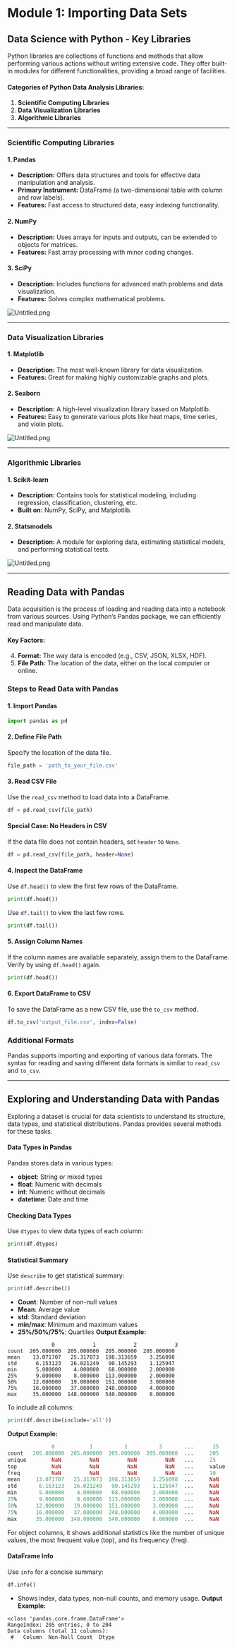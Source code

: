 

# Module 1: Importing Data Sets
## Data Science with Python - Key Libraries
Python libraries are collections of functions and methods that allow performing various actions without writing extensive code. They offer built-in modules for different functionalities, providing a broad range of facilities.
#### Categories of Python Data Analysis Libraries:
1. **Scientific Computing Libraries**
2. **Data Visualization Libraries**
3. **Algorithmic Libraries**

___
### Scientific Computing Libraries
#### 1. **Pandas**
- **Description:** Offers data structures and tools for effective data manipulation and analysis.
- **Primary Instrument:** DataFrame (a two-dimensional table with column and row labels).
- **Features:** Fast access to structured data, easy indexing functionality.
#### 2. **NumPy**
- **Description:** Uses arrays for inputs and outputs, can be extended to objects for matrices.
- **Features:** Fast array processing with minor coding changes.
#### 3. **SciPy**
- **Description:** Includes functions for advanced math problems and data visualization.
- **Features:** Solves complex mathematical problems.

![Untitled.png](https://prod-files-secure.s3.us-west-2.amazonaws.com/03e82b26-cccb-4906-bb56-adabcbdc0655/997ac361-58a8-4f04-bb0f-79fea4baa761/Untitled.png?X-Amz-Algorithm=AWS4-HMAC-SHA256&X-Amz-Content-Sha256=UNSIGNED-PAYLOAD&X-Amz-Credential=ASIAZI2LB466SIJ4DMVO%2F20250203%2Fus-west-2%2Fs3%2Faws4_request&X-Amz-Date=20250203T062044Z&X-Amz-Expires=3600&X-Amz-Security-Token=IQoJb3JpZ2luX2VjEPb%2F%2F%2F%2F%2F%2F%2F%2F%2F%2FwEaCXVzLXdlc3QtMiJHMEUCIBlZO9UTYwF4DIP5Shvrm9oJMQes%2FbpbO8%2BfRsolD444AiEAm4VIgccp6wesPeK22SvPy%2BEM%2Bb%2FL6yinVrCn6CVu0VoqiAQI%2F%2F%2F%2F%2F%2F%2F%2F%2F%2F%2F%2FARAAGgw2Mzc0MjMxODM4MDUiDDDFLf5i9YzRgioQ7yrcA1nlbYq19Bv8EY2oV3QyN23sLe67eG%2Baeerye7KXtLyFDiwWHQnYW9geqYxjGwpu6LDx4SRg99GxAA%2BGTpLP8kFiBllzsrPL90nNulQxRO8KvFkN%2BatzsWp7HTALwYfv2F1Ux%2BN7sQXzxSydR4KLSKE65hsmy3aDj06CQpehN0NeHI6%2FiVzZiWKvaG2i62CJrLknca9PN%2FQeEp3FuQRIWISJ8PzKmyG6xkLKBuzXuRSgPm%2FdbT0otRtY%2FkNA63jFdHS8QG3dktRnApe9W2SQXRmScri8psnjtX26Es8ShkPY37iKRqJeJ0Emnnmxio3sndKjTpKF%2B017imcra6zSd%2BbRVYap55yfamxCwccPau5eEkioLkUnqaOPGFXjUa0iy4FeFSuvyuRPmtpxJw4oBly%2FvPMxk8FWoTYCm%2BsAK0k8HC1dUAaIpEi%2FqeyfoHu%2BwhByMPbpD8lgRFcIeY9zl1yth0EyhIPCGpqq%2B%2B%2B8kWmd5o0Xm%2FDoSKjhmVD1JL47glZeYajda10UvVIGNW7jUhErf463RqOYVwuJzIA30DeXJFGrLgI3H9ipo45%2Fxwe5qfjRSJd0H9gbHJ%2BKDX6vqX2AItmbmWuKipccBsaxOq2EJGriPUEL7D9VLdfvMP25gb0GOqUBbxfxUsjHoI9XsBvQdlPbIMI20qVwovt%2BnXCqDy1WCqhOi%2F9wY0BJQFvRbaFbkfT%2FGF8dHBNSK%2Fei7t2muUonLxnIc3jFo11FPz%2FsSSQKL32yKztNRSTdW3UoXFdrOEsLfIG%2FdkB1tL4MPbwz5xh%2Bf%2BtpFvN%2FNpP1Zhv0lNv6x3uXyc%2FpUSKi%2BMc4cE5yDCLriJOakuOB0rSqHD%2BU0ZD2FF5HuR1D&X-Amz-Signature=cc0021888366cfccafbc1d97355c38ec318424a8f89b14021174b03b09933b30&X-Amz-SignedHeaders=host&x-id=GetObject)
___
### Data Visualization Libraries
#### 1. **Matplotlib**
- **Description:** The most well-known library for data visualization.
- **Features:** Great for making highly customizable graphs and plots.
#### 2. **Seaborn**
- **Description:** A high-level visualization library based on Matplotlib.
- **Features:** Easy to generate various plots like heat maps, time series, and violin plots.

![Untitled.png](https://prod-files-secure.s3.us-west-2.amazonaws.com/03e82b26-cccb-4906-bb56-adabcbdc0655/733d1e42-5a53-4fd8-90c1-3d85254369a6/Untitled.png?X-Amz-Algorithm=AWS4-HMAC-SHA256&X-Amz-Content-Sha256=UNSIGNED-PAYLOAD&X-Amz-Credential=ASIAZI2LB466USN5KF2N%2F20250203%2Fus-west-2%2Fs3%2Faws4_request&X-Amz-Date=20250203T062043Z&X-Amz-Expires=3600&X-Amz-Security-Token=IQoJb3JpZ2luX2VjEPb%2F%2F%2F%2F%2F%2F%2F%2F%2F%2FwEaCXVzLXdlc3QtMiJHMEUCIAkyq3F%2BH7yvVkuXEXJMqMyP2LPMdmgSFxXb8PxraWLDAiEA82GPqL9ZYI8wsNYKsmGsyO5ztuQoGECcFrBqXa%2BcSLYqiAQI%2F%2F%2F%2F%2F%2F%2F%2F%2F%2F%2F%2FARAAGgw2Mzc0MjMxODM4MDUiDG2fKXE2tKHUOOi7NSrcA%2FbUd9mB3fppVBon8%2BeqdOlUDWnBeVI9Jwrl%2BkOPbrEhXNUM7%2BlaMDdbACLwWpt8D1DSTIr7nIfvy9yXBCSyj9zVoA%2FwE7Upy0MWt9%2F4tGz3IxT2Hci5ZWNCvzbSK%2FFbF7PdUp4cdNbf2lEFQg7r38npUYd9cj3giXhJJOYqvQqxxNiFae2U1ehP1JNvoRLPMga7J0EP40x2o8xxCPGKZpifgMw89G%2FAJKeMtNtC8%2F8A4Aha%2F%2B0pAh8NpdfjJltWJismUjTMu6zjYPC1eql9TwN4XR8cEhhyJVzmGHnFSiCIQlqcpe%2B24gr3F9gUoAxgmD%2F5pBxmjC%2BFRA%2FXJVaxW3fkBLdN5IZUms7CHVqLvFLo2ehzJxKpU4G5m%2BOv1%2Bo3kEeKXxYDQa6ENo8E4%2BFrQEFEVttqxE3dmXYqOvOOZGcu6VjIo6HLgBzbvKIjQjsWqNkjkrxkkH9GZYWjByk5sfwhrAVI7c2%2BIL4H9fPhaQ4nQCNOpdJgV7h2juzTjXOf%2BqARz%2Fxojl6%2Fp%2FST1uoFZcAWz655Ba1BzIUKWzwflHSC%2FuIxsPlMc1UuvQ4sy3gTTz63dAf%2BUpUzQYaNpcinIMZF3%2FLvsjGP3avZeTJkMCodJpV77sH8IbhgY7D9MPm5gb0GOqUBuOjrwoyhsCDkrZQyksjJ%2BlbVD13MI0msJu1pB2t5LU%2FvlFItr36rh7ylTGBXPMCmiYjpUso2bYFgHTkZCBH%2BjT9j6mNSFjEPAjpPOEwjyGueuWUrte2RBFOlWClqJPFJlBNNYWZmKz8C0hww09sltA2BPUQ5noFwsaiMExcUa7npIGl6IbhwVTuoLqrcM5PMtGq9EYqKp%2BSZ%2B4PeR3jwHa3Z0XzR&X-Amz-Signature=0633b9d8a584b7c5cec22382604d224d7c70f27a03d2c6984c7c82bbc4285042&X-Amz-SignedHeaders=host&x-id=GetObject)
___
### Algorithmic Libraries
#### 1. **Scikit-learn**
- **Description:** Contains tools for statistical modeling, including regression, classification, clustering, etc.
- **Built on:** NumPy, SciPy, and Matplotlib.
#### 2. **Statsmodels**
- **Description:** A module for exploring data, estimating statistical models, and performing statistical tests.

![Untitled.png](https://prod-files-secure.s3.us-west-2.amazonaws.com/03e82b26-cccb-4906-bb56-adabcbdc0655/c62885f5-417d-4179-834f-d68f8f2bdf39/Untitled.png?X-Amz-Algorithm=AWS4-HMAC-SHA256&X-Amz-Content-Sha256=UNSIGNED-PAYLOAD&X-Amz-Credential=ASIAZI2LB466USN5KF2N%2F20250203%2Fus-west-2%2Fs3%2Faws4_request&X-Amz-Date=20250203T062043Z&X-Amz-Expires=3600&X-Amz-Security-Token=IQoJb3JpZ2luX2VjEPb%2F%2F%2F%2F%2F%2F%2F%2F%2F%2FwEaCXVzLXdlc3QtMiJHMEUCIAkyq3F%2BH7yvVkuXEXJMqMyP2LPMdmgSFxXb8PxraWLDAiEA82GPqL9ZYI8wsNYKsmGsyO5ztuQoGECcFrBqXa%2BcSLYqiAQI%2F%2F%2F%2F%2F%2F%2F%2F%2F%2F%2F%2FARAAGgw2Mzc0MjMxODM4MDUiDG2fKXE2tKHUOOi7NSrcA%2FbUd9mB3fppVBon8%2BeqdOlUDWnBeVI9Jwrl%2BkOPbrEhXNUM7%2BlaMDdbACLwWpt8D1DSTIr7nIfvy9yXBCSyj9zVoA%2FwE7Upy0MWt9%2F4tGz3IxT2Hci5ZWNCvzbSK%2FFbF7PdUp4cdNbf2lEFQg7r38npUYd9cj3giXhJJOYqvQqxxNiFae2U1ehP1JNvoRLPMga7J0EP40x2o8xxCPGKZpifgMw89G%2FAJKeMtNtC8%2F8A4Aha%2F%2B0pAh8NpdfjJltWJismUjTMu6zjYPC1eql9TwN4XR8cEhhyJVzmGHnFSiCIQlqcpe%2B24gr3F9gUoAxgmD%2F5pBxmjC%2BFRA%2FXJVaxW3fkBLdN5IZUms7CHVqLvFLo2ehzJxKpU4G5m%2BOv1%2Bo3kEeKXxYDQa6ENo8E4%2BFrQEFEVttqxE3dmXYqOvOOZGcu6VjIo6HLgBzbvKIjQjsWqNkjkrxkkH9GZYWjByk5sfwhrAVI7c2%2BIL4H9fPhaQ4nQCNOpdJgV7h2juzTjXOf%2BqARz%2Fxojl6%2Fp%2FST1uoFZcAWz655Ba1BzIUKWzwflHSC%2FuIxsPlMc1UuvQ4sy3gTTz63dAf%2BUpUzQYaNpcinIMZF3%2FLvsjGP3avZeTJkMCodJpV77sH8IbhgY7D9MPm5gb0GOqUBuOjrwoyhsCDkrZQyksjJ%2BlbVD13MI0msJu1pB2t5LU%2FvlFItr36rh7ylTGBXPMCmiYjpUso2bYFgHTkZCBH%2BjT9j6mNSFjEPAjpPOEwjyGueuWUrte2RBFOlWClqJPFJlBNNYWZmKz8C0hww09sltA2BPUQ5noFwsaiMExcUa7npIGl6IbhwVTuoLqrcM5PMtGq9EYqKp%2BSZ%2B4PeR3jwHa3Z0XzR&X-Amz-Signature=267a9db0115e023358a9fccfae45dfe147c77c0aaec195179be85816c1ccefff&X-Amz-SignedHeaders=host&x-id=GetObject)
___
## Reading Data with Pandas
Data acquisition is the process of loading and reading data into a notebook from various sources. Using Python’s Pandas package, we can efficiently read and manipulate data.
#### Key Factors:
4. **Format:** The way data is encoded (e.g., CSV, JSON, XLSX, HDF).
5. **File Path:** The location of the data, either on the local computer or online.
### Steps to Read Data with Pandas
#### 1. **Import Pandas**
```python
import pandas as pd
```
#### 2. **Define File Path**
Specify the location of the data file.
```python
file_path = 'path_to_your_file.csv'
```
#### 3. **Read CSV File**
Use the `read_csv` method to load data into a DataFrame.
```python
df = pd.read_csv(file_path)
```
#### Special Case: No Headers in CSV
If the data file does not contain headers, set `header` to `None`.
```python
df = pd.read_csv(file_path, header=None)
```
#### 4. **Inspect the DataFrame**
Use `df.head()` to view the first few rows of the DataFrame.
```python
print(df.head())
```
Use `df.tail()` to view the last few rows.
```python
print(df.tail())
```
#### 5. **Assign Column Names**
If the column names are available separately, assign them to the DataFrame.
Verify by using `df.head()` again.
```python
print(df.head())
```
#### 6. **Export DataFrame to CSV**
To save the DataFrame as a new CSV file, use the `to_csv` method.
```python
df.to_csv('output_file.csv', index=False)
```
### Additional Formats
Pandas supports importing and exporting of various data formats. The syntax for reading and saving different data formats is similar to `read_csv` and `to_csv`.
___
## Exploring and Understanding Data with Pandas
Exploring a dataset is crucial for data scientists to understand its structure, data types, and statistical distributions. Pandas provides several methods for these tasks.
#### Data Types in Pandas
Pandas stores data in various types:
- **object**: String or mixed types
- **float**: Numeric with decimals
- **int**: Numeric without decimals
- **datetime**: Date and time
#### Checking Data Types
Use `dtypes` to view data types of each column:
```python
print(df.dtypes)
```
#### Statistical Summary
Use `describe` to get statistical summary:
```python
print(df.describe())
```
- **Count**: Number of non-null values
- **Mean**: Average value
- **std**: Standard deviation
- **min/max**: Minimum and maximum values
- **25%/50%/75%**: Quartiles
**Output Example:**
```plain text
              0            1            2            3
count  205.000000  205.000000  205.000000  205.000000
mean    13.071707   25.317073  198.313659    3.256098
std      6.153123   26.021249   90.145293    1.125947
min      5.000000    4.000000   68.000000    2.000000
25%      9.000000    8.000000  113.000000    2.000000
50%     12.000000   19.000000  151.000000    3.000000
75%     16.000000   37.000000  248.000000    4.000000
max     35.000000  148.000000  540.000000    8.000000
```
To include all columns:
```python
print(df.describe(include='all'))
```
**Output Example:**
```r
              0           1          2          3       ...      25       26       27
count   205.000000  205.000000  205.000000  205.000000  ...     205      205      205
unique        NaN         NaN         NaN         NaN   ...     25       25       25
top           NaN         NaN         NaN         NaN   ...     value    value    value
freq          NaN         NaN         NaN         NaN   ...     10       10       10
mean     13.071707   25.317073  198.313659    3.256098  ...     NaN      NaN      NaN
std       6.153123   26.021249   90.145293    1.125947  ...     NaN      NaN      NaN
min       5.000000    4.000000   68.000000    2.000000  ...     NaN      NaN      NaN
25%       9.000000    8.000000  113.000000    2.000000  ...     NaN      NaN      NaN
50%      12.000000   19.000000  151.000000    3.000000  ...     NaN      NaN      NaN
75%      16.000000   37.000000  248.000000    4.000000  ...     NaN      NaN      NaN
max      35.000000  148.000000  540.000000    8.000000  ...     NaN      NaN      NaN
```
For object columns, it shows additional statistics like the number of unique values, the most frequent value (top), and its frequency (freq).
#### DataFrame Info
Use `info` for a concise summary:
```python
df.info()
```
- Shows index, data types, non-null counts, and memory usage.
**Output Example:**
```less
<class 'pandas.core.frame.DataFrame'>
RangeIndex: 205 entries, 0 to 204
Data columns (total 11 columns):
 #   Column  Non-Null Count  Dtype
